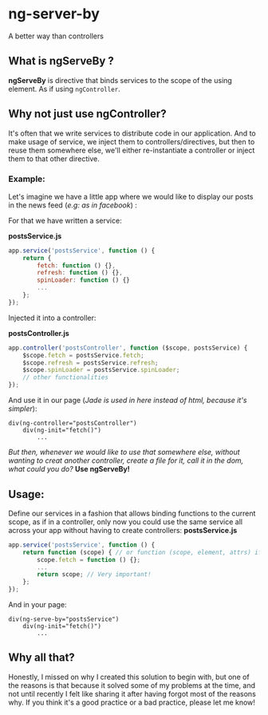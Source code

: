 # ng-server-by
A better way than controllers

## What is ngServeBy ?

**ngServeBy** is directive that binds services to the scope of the using element. As if using `ngController`.

## Why not just use ngController?

It's often that we write services to distribute code in our application. And to make usage of service, we inject them to controllers/directives, but then to reuse them somewhere else, we'll either re-instantiate a controller or inject them to that other directive.

### Example:
Let's imagine we have a little app where we would like to display our posts in the news feed (*e.g: as in facebook*) :

For that we have written a service:

**postsService.js**
```Javascript
app.service('postsService', function () {
	return {
		fetch: function () {},
		refresh: function () {},
		spinLoader: function () {}
		...
	}; 
});
```

Injected it into a controller:

**postsController.js**
```Javascript
app.controller('postsController', function ($scope, postsService) {
	$scope.fetch = postsService.fetch;	
	$scope.refresh = postsService.refresh;	
	$scope.spinLoader = postsService.spinLoader;
	// other functionalities
});
```

And use it in our page (*Jade is used in here instead of html, because it's simpler*):
```Jade
div(ng-controller="postsController")
	div(ng-init="fetch()")
		...
```

*But then, whenever we would like to use that somewhere else, without wanting to creat another controller, create a file for it, call it in the dom, what could you do?* **Use ngServeBy!**

## Usage:
Define our services in a fashion that allows binding functions to the current scope, as if in a controller, only now you could use the same service all across your app without having to create controllers:
**postsService.js**
```Javascript
app.service('postsService', function () {
	return function (scope) { // or function (scope, element, attrs) if you need to manipulate the DOM
		scope.fetch = function () {};
		...
		return scope; // Very important!
	};
});
```

And in your page:
```Jade
div(ng-serve-by="postsService")
	div(ng-init="fetch()")
		...
```

## Why all that?
Honestly, I missed on why I created this solution to begin with, but one of the reasons is that because it solved some of my problems at the time, and not until recently I felt like sharing it after having forgot most of the reasons why. If you think it's a good practice or a bad practice, please let me know!